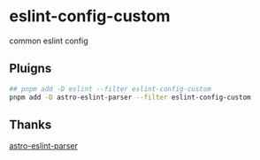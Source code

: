 # eslint-config-custom

common eslint config

## Pluigns

```bash
## pnpm add -D eslint --filter eslint-config-custom
pnpm add -D astro-eslint-parser --filter eslint-config-custom
```

## Thanks

[astro-eslint-parser](https://github.com/ota-meshi/astro-eslint-parser)